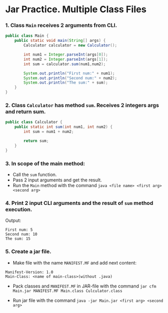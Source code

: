 # Jar Practice. Multiple Class Files

### 1. Class  `Main`  receives 2 arguments from CLI.
```java
public class Main {
	public static void main(String[] args) {
		Calculator calculator = new Calculator();

		int num1 = Integer.parseInt(args[0]);
		int num2 = Integer.parseInt(args[1]);
		int sum = calculator.sum(num1,num2);

		System.out.println("First num:" + num1);
		System.out.println("Second num:" + num2);
		System.out.println("The sum:" + sum);
	}
}
```
### 2. Class  `Calculator`  has method  `sum`. Receives 2 integers args and return sum.
```java
public class Calculator {
	public static int sum(int num1, int num2) {
		int sum = num1 + num2;

		return sum;
	}
}
```
### 3. In scope of the main method:

- Call the  `sum`  function. 
- Pass 2 input arguments and get the result.
- Run the `Main` method with the command `java <file name> <first arg> <second arg>`

### 4. Print 2 input CLI arguments and the result of `sum` method execution.
Output:
```
First num: 5
Second num: 10
The sum: 15
```
### 5. Create a jar file.
- Make file with the name `MANIFEST.MF` and add next content:
```
Manifest-Version: 1.0
Main-Class: <name of main-class>(without .java)
```
- Pack classes and `MANIFEST.MF` in JAR-file with the command `jar cfm Main.jar MANIFEST.MF Main.class Culculator.class`

-  Run jar file with the command `java -jar Main.jar <first arg> <second arg>`

